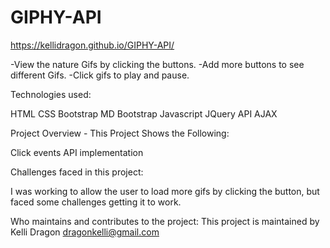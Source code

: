 # GIPHY-API

https://kellidragon.github.io/GIPHY-API/

-View the nature Gifs by clicking the buttons. 
-Add more buttons to see different Gifs. 
-Click gifs to play and pause.

Technologies used:

HTML
CSS
Bootstrap
MD Bootstrap
Javascript
JQuery
API
AJAX

Project Overview - This Project Shows the Following:

Click events
API implementation


Challenges faced in this project:

I was working to allow the user to load more gifs by clicking the button, but faced some challenges getting it to work.

Who maintains and contributes to the project:
This project is maintained by Kelli Dragon dragonkelli@gmail.com
